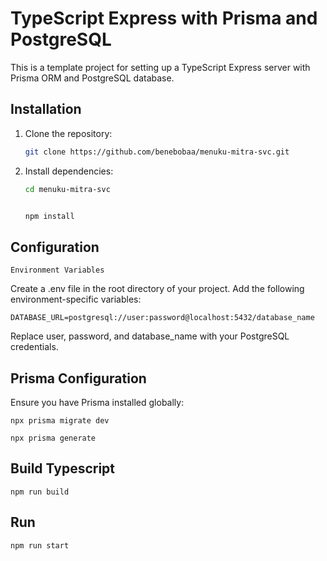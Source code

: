 # TypeScript Express with Prisma and PostgreSQL

This is a template project for setting up a TypeScript Express server with Prisma ORM and PostgreSQL database.

## Installation

1. Clone the repository:
   ```sh
   git clone https://github.com/benebobaa/menuku-mitra-svc.git

2. Install dependencies:

    ```sh
    cd menuku-mitra-svc

    
    npm install

## Configuration
    Environment Variables

Create a .env file in the root directory of your project. Add the following environment-specific variables:

```DATABASE_URL=postgresql://user:password@localhost:5432/database_name```

Replace user, password, and database_name with your PostgreSQL credentials.

## Prisma Configuration

Ensure you have Prisma installed globally:

```npx prisma migrate dev```

```npx prisma generate```

## Build Typescript

```npm run build```

## Run

```npm run start```